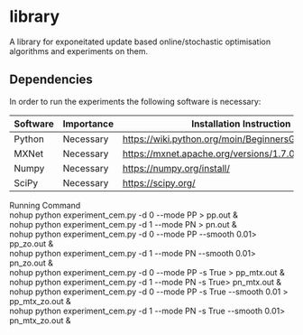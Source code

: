 # library
A library for exponeitated update based online/stochastic optimisation algorithms and experiments on them.

## Dependencies
In order to run the experiments the following software is necessary:

| Software     | Importance           | Installation Instruction                                              |
|--------------|----------------------|-----------------------------------------------------------------------|
| Python       | Necessary            | https://wiki.python.org/moin/BeginnersGuide/Download                  |
| MXNet        | Necessary            | https://mxnet.apache.org/versions/1.7.0/get_started                  |
| Numpy        | Necessary            | https://numpy.org/install/                                            |
| SciPy        | Necessary            | https://scipy.org/ |

Running Command  
 nohup python experiment_cem.py -d 0 --mode PP > pp.out &  
 nohup python experiment_cem.py -d 1 --mode PN > pn.out &  
 nohup python experiment_cem.py -d 0 --mode PP --smooth 0.01> pp_zo.out &  
 nohup python experiment_cem.py -d 1 --mode PN --smooth 0.01> pn_zo.out &  
 nohup python experiment_cem.py -d 0 --mode PP -s True > pp_mtx.out &  
 nohup python experiment_cem.py -d 1 --mode PN -s True> pn_mtx.out &  
 nohup python experiment_cem.py -d 0 --mode PP -s True --smooth 0.01 > pp_mtx_zo.out &  
 nohup python experiment_cem.py -d 1 --mode PN -s True --smooth 0.01> pn_mtx_zo.out &  
